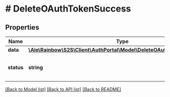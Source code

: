 # # DeleteOAuthTokenSuccess

## Properties

Name | Type | Description | Notes
------------ | ------------- | ------------- | -------------
**data** | [**\Ale\Rainbow\S2S\Client\AuthPortal\Model\DeleteOAuthTokenSuccessData**](DeleteOAuthTokenSuccessData.md) |  | 
**status** | **string** | Delete operation status message. | 

[[Back to Model list]](../../README.md#documentation-for-models) [[Back to API list]](../../README.md#documentation-for-api-endpoints) [[Back to README]](../../README.md)


